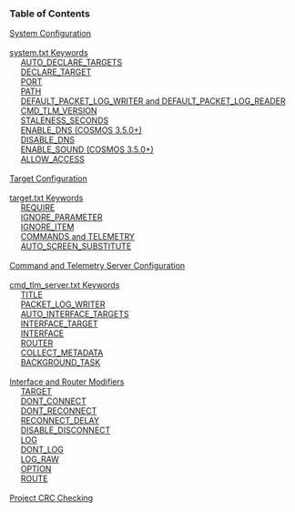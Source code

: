 ### Table of Contents

<span>[System Configuration](#system-configuration)</span><br/>
<br/>
<span>[system.txt Keywords](#system.txt-keywords)</span><br/>
&nbsp;&nbsp;&nbsp;&nbsp; [AUTO_DECLARE_TARGETS](#autodeclaretargets)<br/>
&nbsp;&nbsp;&nbsp;&nbsp; [DECLARE_TARGET](#declaretarget)<br/>
&nbsp;&nbsp;&nbsp;&nbsp; [PORT](#port)<br/>
&nbsp;&nbsp;&nbsp;&nbsp; [PATH](#path)<br/>
&nbsp;&nbsp;&nbsp;&nbsp; [DEFAULT_PACKET_LOG_WRITER and DEFAULT_PACKET_LOG_READER](#defaultpacketlogwriter-and-defaultpacketlogreader)<br/>
&nbsp;&nbsp;&nbsp;&nbsp; [CMD_TLM_VERSION](#cmdtlmversion)<br/>
&nbsp;&nbsp;&nbsp;&nbsp; [STALENESS_SECONDS](#stalenessseconds)<br/>
&nbsp;&nbsp;&nbsp;&nbsp; [ENABLE_DNS (COSMOS 3.5.0+)](#enabledns-(cosmos-3.5.0+))<br/>
&nbsp;&nbsp;&nbsp;&nbsp; [DISABLE_DNS](#disabledns)<br/>
&nbsp;&nbsp;&nbsp;&nbsp; [ENABLE_SOUND (COSMOS 3.5.0+)](#enablesound-(cosmos-3.5.0+))<br/>
&nbsp;&nbsp;&nbsp;&nbsp; [ALLOW_ACCESS](#allowaccess)<br/>
<br/>
<span>[Target Configuration](#target-configuration)</span><br/>
<br/>
<span>[target.txt Keywords](#target.txt-keywords)</span><br/>
&nbsp;&nbsp;&nbsp;&nbsp; [REQUIRE](#require)<br/>
&nbsp;&nbsp;&nbsp;&nbsp; [IGNORE_PARAMETER](#ignoreparameter)<br/>
&nbsp;&nbsp;&nbsp;&nbsp; [IGNORE_ITEM](#ignoreitem)<br/>
&nbsp;&nbsp;&nbsp;&nbsp; [COMMANDS and TELEMETRY](#commands-and-telemetry)<br/>
&nbsp;&nbsp;&nbsp;&nbsp; [AUTO_SCREEN_SUBSTITUTE](#autoscreensubstitute)<br/>
<br/>
<span>[Command and Telemetry Server Configuration](#command-and-telemetry-server-configuration)</span><br/>
<br/>
<span>[cmd_tlm_server.txt Keywords](#cmdtlmserver.txt-keywords)</span><br/>
&nbsp;&nbsp;&nbsp;&nbsp; [TITLE](#title)<br/>
&nbsp;&nbsp;&nbsp;&nbsp; [PACKET_LOG_WRITER](#packetlogwriter)<br/>
&nbsp;&nbsp;&nbsp;&nbsp; [AUTO_INTERFACE_TARGETS](#autointerfacetargets)<br/>
&nbsp;&nbsp;&nbsp;&nbsp; [INTERFACE_TARGET](#interfacetarget)<br/>
&nbsp;&nbsp;&nbsp;&nbsp; [INTERFACE](#interface)<br/>
&nbsp;&nbsp;&nbsp;&nbsp; [ROUTER](#router)<br/>
&nbsp;&nbsp;&nbsp;&nbsp; [COLLECT_METADATA](#collectmetadata)<br/>
&nbsp;&nbsp;&nbsp;&nbsp; [BACKGROUND_TASK](#backgroundtask)<br/>
<br/>
<span>[Interface and Router Modifiers](#interface-and-router-modifiers)</span><br/>
&nbsp;&nbsp;&nbsp;&nbsp; [TARGET](#target)<br/>
&nbsp;&nbsp;&nbsp;&nbsp; [DONT_CONNECT](#dontconnect)<br/>
&nbsp;&nbsp;&nbsp;&nbsp; [DONT_RECONNECT](#dontreconnect)<br/>
&nbsp;&nbsp;&nbsp;&nbsp; [RECONNECT_DELAY](#reconnectdelay)<br/>
&nbsp;&nbsp;&nbsp;&nbsp; [DISABLE_DISCONNECT](#disabledisconnect)<br/>
&nbsp;&nbsp;&nbsp;&nbsp; [LOG](#log)<br/>
&nbsp;&nbsp;&nbsp;&nbsp; [DONT_LOG](#dontlog)<br/>
&nbsp;&nbsp;&nbsp;&nbsp; [LOG_RAW](#lograw)<br/>
&nbsp;&nbsp;&nbsp;&nbsp; [OPTION](#option)<br/>
&nbsp;&nbsp;&nbsp;&nbsp; [ROUTE](#route)<br/>
<br/>
<span>[Project CRC Checking](#project-crc-checking)</span><br/>
